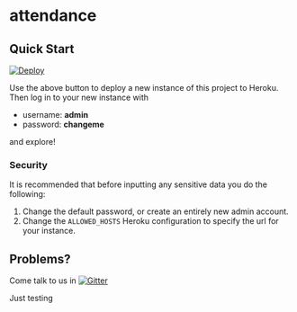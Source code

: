 # attendance

## Quick Start

[![Deploy](https://www.herokucdn.com/deploy/button.png)](https://heroku.com/deploy)

Use the above button to deploy a new instance of this project to Heroku. Then log in to your new instance with
* username: **admin**
* password: **changeme**

and explore!

### Security
It is recommended that before inputting any sensitive data you do the following:

1. Change the default password, or create an entirely new admin account.
2. Change the `ALLOWED_HOSTS` Heroku configuration to specify the url for your instance.

## Problems?

Come talk to us in [![Gitter](https://badges.gitter.im/Join%20Chat.svg)](https://gitter.im/Iridescent-CM/attendance?utm_source=badge&utm_medium=badge&utm_campaign=pr-badge)

Just testing
